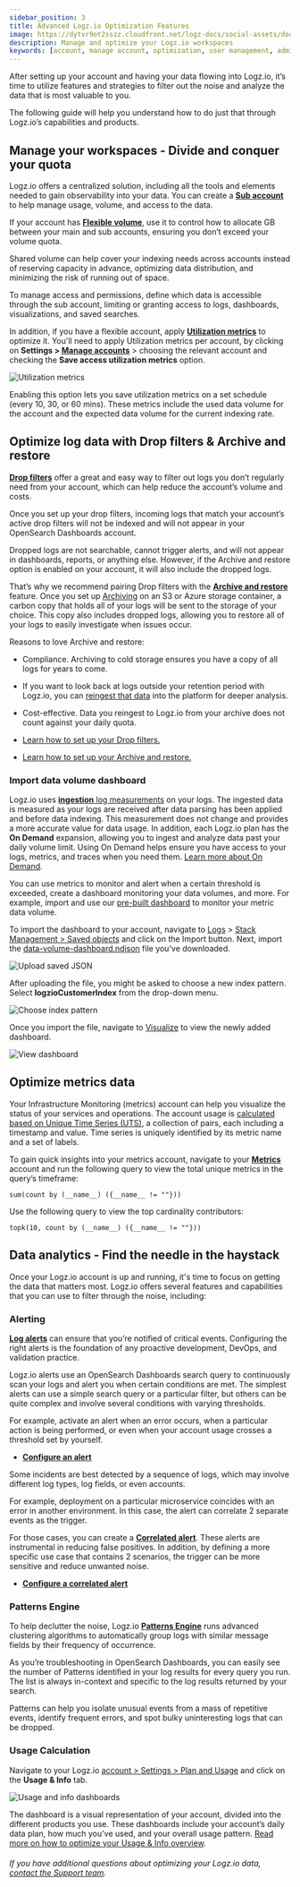 ```yaml
---
sidebar_position: 3
title: Advanced Logz.io Optimization Features
image: https://dytvr9ot2sszz.cloudfront.net/logz-docs/social-assets/docs-social.jpg
description: Manage and optimize your Logz.io workspaces
keywords: [account, manage account, optimization, user management, admin controls, admin, user permissions, permissions, access control]
---
```


After setting up your account and having your data flowing into Logz.io, it’s time to utilize features and strategies to filter out the noise and analyze the data that is most valuable to you.

The following guide will help you understand how to do just that through Logz.io’s capabilities and products.

## Manage your workspaces - Divide and conquer your quota

Logz.io offers a centralized solution, including all the tools and elements needed to gain observability into your data. You can create a **[Sub account](/docs/user-guide/admin/logzio-accounts/manage-the-main-account-and-sub-accounts/#main-vs-sub-account)** to help manage usage, volume, and access to the data.

If your account has **[Flexible volume](https://docs.logz.io/docs/user-guide/admin/logzio-accounts/flexible-volume/)**, use it to control how to allocate GB between your main and sub accounts, ensuring you don’t exceed your volume quota.

Shared volume can help cover your indexing needs across accounts instead of reserving capacity in advance, optimizing data distribution, and minimizing the risk of running out of space.

To manage access and permissions, define which data is accessible through the sub account, limiting or granting access to logs, dashboards, visualizations, and saved searches.

In addition, if you have a flexible account, apply **[Utilization metrics](/docs/user-guide/admin/account-volume-optimization/manage-account-usage/#what-are-account-utilization-metrics)** to optimize it. You'll need to apply Utilization metrics per account, by clicking on **Settings > [Manage accounts](https://app.logz.io/#/dashboard/settings/manage-accounts)** > choosing the relevant account and checking the **Save access utilization metrics** option.

![Utilization metrics](https://dytvr9ot2sszz.cloudfront.net/logz-docs/accounts/utilization--save-account-utilization-metrics.png)

Enabling this option lets you save utilization metrics on a set schedule (every 10, 30, or 60 mins). These metrics include the used data volume for the account and the expected data volume for the current indexing rate.

## Optimize log data with Drop filters & Archive and restore

**[Drop filters](https://docs.logz.io/docs/user-guide/data-hub/drop-fiters/)** offer a great and easy way to filter out logs you don’t regularly need from your account, which can help reduce the account’s volume and costs.

Once you set up your drop filters, incoming logs that match your account’s active drop filters will not be indexed and will not appear in your OpenSearch Dashboards account. 

Dropped logs are not searchable, cannot trigger alerts, and will not appear in dashboards, reports, or anything else. However, if the Archive and restore option is enabled on your account, it will also include the dropped logs.

That’s why we recommend pairing Drop filters with the **[Archive and restore](https://docs.logz.io/docs/user-guide/data-hub/archive-restore/archive-and-restore/)** feature. Once you set up [Archiving](https://docs.logz.io/docs/user-guide/data-hub/archive-restore/configure-archiving/) on an S3 or Azure storage container, a carbon copy that holds all of your logs will be sent to the storage of your choice. This copy also includes dropped logs, allowing you to restore all of your logs to easily investigate when issues occur.

Reasons to love Archive and restore:

* Compliance. Archiving to cold storage ensures you have a copy of all logs for years to come.
* If you want to look back at logs outside your retention period with Logz.io, you can [reingest that data](https://docs.logz.io/docs/user-guide/data-hub/archive-restore/restore-archived-logs/) into the platform for deeper analysis. 
* Cost-effective. Data you reingest to Logz.io from your archive does not count against your daily quota. 

* [Learn how to set up your Drop filters.](https://docs.logz.io/docs/user-guide/data-hub/drop-fiters/)
* [Learn how to set up your Archive and restore.](https://docs.logz.io/docs/user-guide/data-hub/archive-restore/archive-and-restore/)

### Import data volume dashboard

Logz.io uses [**ingestion** log measurements](https://docs.logz.io/docs/user-guide/log-management/log-usage-measurement/) on your logs. The ingested data is measured as your logs are received after data parsing has been applied and before data indexing. This measurement does not change and provides a more accurate value for data usage. In addition, each Logz.io plan has the **On Demand** expansion, allowing you to ingest and analyze data past your daily volume limit. Using On Demand helps ensure you have access to your logs, metrics, and traces when you need them. [Learn more about On Demand](https://docs.logz.io/docs/user-guide/admin/logzio-accounts/on-demand/).

You can use metrics to monitor and alert when a certain threshold is exceeded, create a dashboard monitoring your data volumes, and more. For example, import and use our [pre-built dashboard](https://dytvr9ot2sszz.cloudfront.net/logz-docs/accounts/data-volume-dashboard.ndjson) to monitor your metric data volume.

To import the dashboard to your account, navigate to [Logs](https://app.logz.io/#/dashboard/osd/discover/) > [Stack Management > Saved objects](https://app.logz.io/#/dashboard/osd/visualize/) and click on the Import button. Next, import the [data-volume-dashboard.ndjson](https://dytvr9ot2sszz.cloudfront.net/logz-docs/accounts/data-volume-dashboard.ndjson) file you've downloaded.

![Upload saved JSON](https://dytvr9ot2sszz.cloudfront.net/logz-docs/accounts/data-optimization/indexedobjects.gif)

After uploading the file, you might be asked to choose a new index pattern. Select **logzioCustomerIndex** from the drop-down menu.

![Choose index pattern](https://dytvr9ot2sszz.cloudfront.net/logz-docs/accounts/data-optimization/import-saved-object.png)

Once you import the file, navigate to [Visualize](https://app.logz.io/#/dashboard/osd/visualize/) to view the newly added dashboard.

![View dashboard](https://dytvr9ot2sszz.cloudfront.net/logz-docs/accounts/data-optimization/dashboard-visualization.png)


## Optimize metrics data 

Your Infrastructure Monitoring (metrics) account can help you visualize the status of your services and operations. The account usage is [calculated based on Unique Time Series (UTS)](/docs/user-guide/infrastructure-monitoring/introduction-to-prometheus/explore-metrics-prometheus/#calculating-infrastructure-monitoring-usage), a collection of pairs, each including a timestamp and value. Time series is uniquely identified by its metric name and a set of labels.


To gain quick insights into your metrics account, navigate to your **[Metrics](https://app.logz.io/#/dashboard/metrics)** account and run the following query to view the total unique metrics in the query’s timeframe:

`sum(count by (__name__) ({__name__ != ""}))`

Use the following query to view the top cardinality contributors:

`topk(10, count by (__name__) ({__name__ != ""}))`

## Data analytics - Find the needle in the haystack

Once your Logz.io account is up and running, it's time to focus on getting the data that matters most. Logz.io offers several features and capabilities that you can use to filter through the noise, including:

### Alerting

**[Log alerts](https://docs.logz.io/docs/user-guide/log-management/log-alerts/intro/)** can ensure that you’re notified of critical events. Configuring the right alerts is the foundation of any proactive development, DevOps, and validation practice.

Logz.io alerts use an OpenSearch Dashboards search query to continuously scan your logs and alert you when certain conditions are met. The simplest alerts can use a simple search query or a particular filter, but others can be quite complex and involve several conditions with varying thresholds.

For example, activate an alert when an error occurs, when a particular action is being performed, or even when your account usage crosses a threshold set by yourself.

* **[Configure an alert](https://docs.logz.io/docs/user-guide/log-management/log-alerts/configure-alert/)**


Some incidents are best detected by a sequence of logs, which may involve different log types, log fields, or even accounts.

For example, deployment on a particular microservice coincides with an error in another environment. In this case, the alert can correlate 2 separate events as the trigger.

For those cases, you can create a [**Correlated alert**](https://docs.logz.io/docs/user-guide/log-management/log-alerts/correlated-alert/). These alerts are instrumental in reducing false positives. In addition, by defining a more specific use case that contains 2 scenarios, the trigger can be more sensitive and reduce unwanted noise.

* **[Configure a correlated alert](https://docs.logz.io/docs/user-guide/log-management/log-alerts/correlated-alert/#configuring-a-correlated-alert)**

### Patterns Engine

To help declutter the noise, Logz.io [**Patterns Engine**](https://docs.logz.io/docs/user-guide/log-management/opensearch-dashboards/opensearch-patterns/) runs advanced clustering algorithms to automatically group logs with similar message fields by their frequency of occurrence.

As you’re troubleshooting in OpenSearch Dashboards, you can easily see the number of Patterns identified in your log results for every query you run. The list is always in-context and specific to the log results returned by your search.

Patterns can help you isolate unusual events from a mass of repetitive events, identify frequent errors, and spot bulky uninteresting logs that can be dropped.

### Usage Calculation

Navigate to your Logz.io [account > Settings > Plan and Usage](https://app.logz.io/#/dashboard/settings/plan-and-billing/usage) and click on the **Usage & Info** tab. 

![Usage and info dashboards](https://dytvr9ot2sszz.cloudfront.net/logz-docs/accounts/usage-hover-multiple.png)

The dashboard is a visual representation of your account, divided into the different products you use. These dashboards include your account’s daily data plan, how much you’ve used, and your overall usage pattern. [Read more on how to optimize your Usage & Info overview](https://docs.logz.io/docs/user-guide/admin/logzio-accounts/plan-and-usage/). 

###### If you have additional questions about optimizing your Logz.io data, [contact the Support team](mailto:help@logz.io).